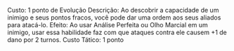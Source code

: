 Custo: 1 ponto de Evolução
Descrição: Ao descobrir a capacidade de um inimigo e seus pontos fracos, você pode dar uma ordem aos seus aliados para atacá-lo.
Efeito: Ao usar Análise Perfeita ou Olho Marcial em um inimigo, usar essa habilidade faz com que ataques contra ele causem +1 de dano por 2 turnos.
Custo Tático: 1 ponto